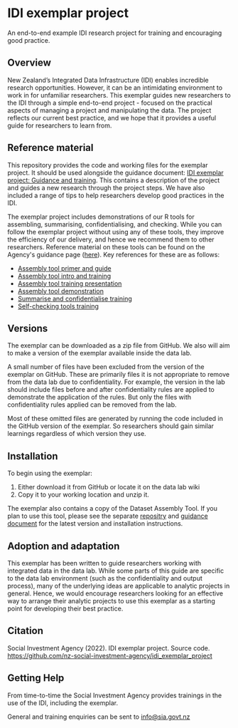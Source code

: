 # IDI exemplar project
An end-to-end example IDI research project for training and encouraging good practice.

## Overview
New Zealand’s Integrated Data Infrastructure (IDI) enables incredible research opportunities. However, it can be an intimidating environment to work in for unfamiliar researchers. This exemplar guides new researchers to the IDI through a simple end-to-end project - focused on the practical aspects of managing a project and manipulating the data. The project reflects our current best practice, and we hope that it provides a useful guide for researchers to learn from.

## Reference material
This repository provides the code and working files for the exemplar project. It should be used alongside the guidance document: [IDI exemplar project: Guidance and training](https://sia.govt.nz/assets/Publications/guidance/IDI-Exemplar-project-guide.pdf). This contains a description of the project and guides a new research through the project steps. We have also included a range of tips to help researchers develop good practices in the IDI.

The exemplar project includes demonstrations of our R tools for assembling, summarising, confidentialising, and checking. While you can follow the exemplar project without using any of these tools, they improve the efficiency of our delivery, and hence we recommend them to other researchers. Reference material on these tools can be found on the Agency's guidance page ([here](https://sia.govt.nz/publications/guidance/)). Key references for these  are as follows:
* [Assembly tool primer and guide](https://sia.govt.nz/assets/Publications/guidance/Introduction-to-the-Dataset-Assembly-tool-primer-and-guide.pdf)
* [Assembly tool intro and training](https://sia.govt.nz/assets/Publications/guidance/Dataset-Assembly-Tool-introduction-and-training-presentation.pdf)
* [Assembly tool training presentation](https://vimeo.com/490565559)
* [Assembly tool demonstration](https://vimeo.com/561152732/435a570079)
* [Summarise and confidentialise training](https://sia.govt.nz/assets/Publications/guidance/summarise-and-confidentialise-tools-training-guide-v2.pdf)
* [Self-checking tools training](https://sia.govt.nz/assets/Publications/guidance/self-checking-tools-training-guide.pdf)

## Versions
The exemplar can be downloaded as a zip file from GitHub. We also will aim to make a version of the exemplar available inside the data lab.

A small number of files have been excluded from the version of the exemplar on GitHub. These are primarily files it is not appropriate to remove from the data lab due to confidentiality. For example, the version in the lab should include files before and after confidentiality rules are applied to demonstrate the application of the rules. But only the files with confidentiality rules applied can be removed from the lab.

Most of these omitted files are generated by running the code included in the GitHub version of the exemplar. So researchers should gain similar learnings regardless of which version they use.

## Installation
To begin using the exemplar:

1. Either download it from GitHub or locate it on the data lab wiki
2. Copy it to your working location and unzip it.

The exemplar also contains a copy of the Dataset Assembly Tool. If you plan to use this tool, please see the separate [repositry](https://github.com/nz-social-investment-agency/dataset_assembly_tool) and [guidance document](https://sia.govt.nz/assets/Publications/guidance/Dataset-Assembly-Tool-introduction-and-training-presentation.pdf) for the latest version and installation instructions.

## Adoption and adaptation
This exemplar has been written to guide researchers working with integrated data in the data lab. While some parts of this guide are specific to the data lab environment (such as the confidentiality and output process), many of the underlying ideas are applicable to analytic projects in general. Hence, we would encourage researchers looking for an effective way to arrange their analytic projects to use this exemplar as a starting point for developing their best practice.

## Citation
Social Investment Agency (2022). IDI exemplar project. Source code. https://github.com/nz-social-investment-agency/idi_exemplar_project

## Getting Help
From time-to-time the Social Investment Agency provides trainings in the use of the IDI, including the exemplar.

General and training enquiries can be sent to info@sia.govt.nz
